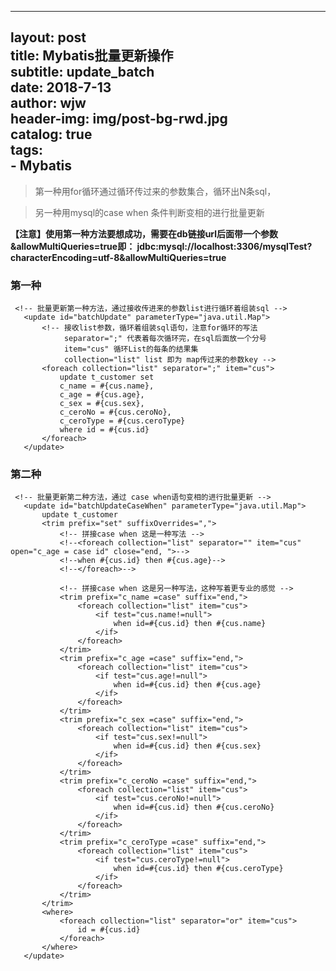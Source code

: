   ---
  layout:     post                  
  title:      Mybatis批量更新操作      
  subtitle:   update_batch         
  date:       2018-7-13             
  author:     wjw                   
  header-img: img/post-bg-rwd.jpg  
  catalog: true                          
  tags:                             
      - Mybatis 
  ---
  
 > 第一种用for循环通过循环传过来的参数集合，循环出N条sql，

>另一种用mysql的case when 条件判断变相的进行批量更新  

 **【注意】使用第一种方法要想成功，需要在db链接url后面带一个参数  &allowMultiQueries=true即：  jdbc:mysql://localhost:3306/mysqlTest?characterEncoding=utf-8&allowMultiQueries=true**
 
 ### 第一种
 
 ```
  <!-- 批量更新第一种方法，通过接收传进来的参数list进行循环着组装sql -->
    <update id="batchUpdate" parameterType="java.util.Map">
        <!-- 接收list参数，循环着组装sql语句，注意for循环的写法
             separator=";" 代表着每次循环完，在sql后面放一个分号
             item="cus" 循环List的每条的结果集
             collection="list" list 即为 map传过来的参数key -->
        <foreach collection="list" separator=";" item="cus">
            update t_customer set
            c_name = #{cus.name},
            c_age = #{cus.age},
            c_sex = #{cus.sex},
            c_ceroNo = #{cus.ceroNo},
            c_ceroType = #{cus.ceroType}
            where id = #{cus.id}
        </foreach>
    </update>

 ```
 
 ### 第二种
 
 ```
  <!-- 批量更新第二种方法，通过 case when语句变相的进行批量更新 -->
    <update id="batchUpdateCaseWhen" parameterType="java.util.Map">
        update t_customer
        <trim prefix="set" suffixOverrides=",">
            <!-- 拼接case when 这是一种写法 -->
            <!--<foreach collection="list" separator="" item="cus" open="c_age = case id" close="end, ">-->
            <!--when #{cus.id} then #{cus.age}-->
            <!--</foreach>-->
 
            <!-- 拼接case when 这是另一种写法，这种写着更专业的感觉 -->
            <trim prefix="c_name =case" suffix="end,">
                <foreach collection="list" item="cus">
                    <if test="cus.name!=null">
                        when id=#{cus.id} then #{cus.name}
                    </if>
                </foreach>
            </trim>
            <trim prefix="c_age =case" suffix="end,">
                <foreach collection="list" item="cus">
                    <if test="cus.age!=null">
                        when id=#{cus.id} then #{cus.age}
                    </if>
                </foreach>
            </trim>
            <trim prefix="c_sex =case" suffix="end,">
                <foreach collection="list" item="cus">
                    <if test="cus.sex!=null">
                        when id=#{cus.id} then #{cus.sex}
                    </if>
                </foreach>
            </trim>
            <trim prefix="c_ceroNo =case" suffix="end,">
                <foreach collection="list" item="cus">
                    <if test="cus.ceroNo!=null">
                        when id=#{cus.id} then #{cus.ceroNo}
                    </if>
                </foreach>
            </trim>
            <trim prefix="c_ceroType =case" suffix="end,">
                <foreach collection="list" item="cus">
                    <if test="cus.ceroType!=null">
                        when id=#{cus.id} then #{cus.ceroType}
                    </if>
                </foreach>
            </trim>
        </trim>
        <where>
            <foreach collection="list" separator="or" item="cus">
                id = #{cus.id}
            </foreach>
        </where>
    </update>

 ```
 
 
